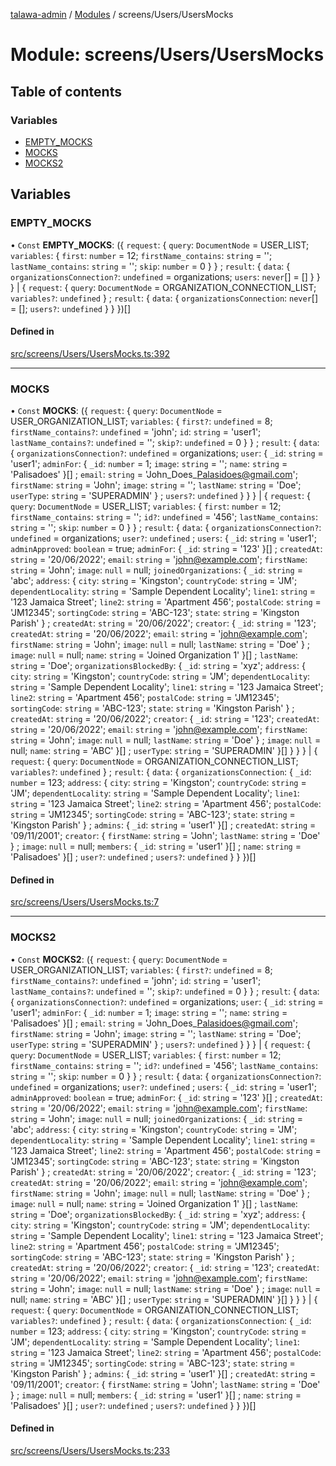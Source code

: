[talawa-admin](../README.md) / [Modules](../modules.md) / screens/Users/UsersMocks

# Module: screens/Users/UsersMocks

## Table of contents

### Variables

- [EMPTY\_MOCKS](screens_Users_UsersMocks.md#empty_mocks)
- [MOCKS](screens_Users_UsersMocks.md#mocks)
- [MOCKS2](screens_Users_UsersMocks.md#mocks2)

## Variables

### EMPTY\_MOCKS

• `Const` **EMPTY\_MOCKS**: (\{ `request`: \{ `query`: `DocumentNode` = USER\_LIST; `variables`: \{ `first`: `number` = 12; `firstName_contains`: `string` = ''; `lastName_contains`: `string` = ''; `skip`: `number` = 0 \}  \} ; `result`: \{ `data`: \{ `organizationsConnection?`: `undefined` = organizations; `users`: `never`[] = [] \}  \}  \} \| \{ `request`: \{ `query`: `DocumentNode` = ORGANIZATION\_CONNECTION\_LIST; `variables?`: `undefined`  \} ; `result`: \{ `data`: \{ `organizationsConnection`: `never`[] = []; `users?`: `undefined`  \}  \}  \})[]

#### Defined in

[src/screens/Users/UsersMocks.ts:392](https://github.com/AmitSharma512/talawa-admin/blob/82b22ab/src/screens/Users/UsersMocks.ts#L392)

___

### MOCKS

• `Const` **MOCKS**: (\{ `request`: \{ `query`: `DocumentNode` = USER\_ORGANIZATION\_LIST; `variables`: \{ `first?`: `undefined` = 8; `firstName_contains?`: `undefined` = 'john'; `id`: `string` = 'user1'; `lastName_contains?`: `undefined` = ''; `skip?`: `undefined` = 0 \}  \} ; `result`: \{ `data`: \{ `organizationsConnection?`: `undefined` = organizations; `user`: \{ `_id`: `string` = 'user1'; `adminFor`: \{ `_id`: `number` = 1; `image`: `string` = ''; `name`: `string` = 'Palisadoes' \}[] ; `email`: `string` = 'John\_Does\_Palasidoes@gmail.com'; `firstName`: `string` = 'John'; `image`: `string` = ''; `lastName`: `string` = 'Doe'; `userType`: `string` = 'SUPERADMIN' \} ; `users?`: `undefined`  \}  \}  \} \| \{ `request`: \{ `query`: `DocumentNode` = USER\_LIST; `variables`: \{ `first`: `number` = 12; `firstName_contains`: `string` = ''; `id?`: `undefined` = '456'; `lastName_contains`: `string` = ''; `skip`: `number` = 0 \}  \} ; `result`: \{ `data`: \{ `organizationsConnection?`: `undefined` = organizations; `user?`: `undefined` ; `users`: \{ `_id`: `string` = 'user1'; `adminApproved`: `boolean` = true; `adminFor`: \{ `_id`: `string` = '123' \}[] ; `createdAt`: `string` = '20/06/2022'; `email`: `string` = 'john@example.com'; `firstName`: `string` = 'John'; `image`: ``null`` = null; `joinedOrganizations`: \{ `_id`: `string` = 'abc'; `address`: \{ `city`: `string` = 'Kingston'; `countryCode`: `string` = 'JM'; `dependentLocality`: `string` = 'Sample Dependent Locality'; `line1`: `string` = '123 Jamaica Street'; `line2`: `string` = 'Apartment 456'; `postalCode`: `string` = 'JM12345'; `sortingCode`: `string` = 'ABC-123'; `state`: `string` = 'Kingston Parish' \} ; `createdAt`: `string` = '20/06/2022'; `creator`: \{ `_id`: `string` = '123'; `createdAt`: `string` = '20/06/2022'; `email`: `string` = 'john@example.com'; `firstName`: `string` = 'John'; `image`: ``null`` = null; `lastName`: `string` = 'Doe' \} ; `image`: ``null`` = null; `name`: `string` = 'Joined Organization 1' \}[] ; `lastName`: `string` = 'Doe'; `organizationsBlockedBy`: \{ `_id`: `string` = 'xyz'; `address`: \{ `city`: `string` = 'Kingston'; `countryCode`: `string` = 'JM'; `dependentLocality`: `string` = 'Sample Dependent Locality'; `line1`: `string` = '123 Jamaica Street'; `line2`: `string` = 'Apartment 456'; `postalCode`: `string` = 'JM12345'; `sortingCode`: `string` = 'ABC-123'; `state`: `string` = 'Kingston Parish' \} ; `createdAt`: `string` = '20/06/2022'; `creator`: \{ `_id`: `string` = '123'; `createdAt`: `string` = '20/06/2022'; `email`: `string` = 'john@example.com'; `firstName`: `string` = 'John'; `image`: ``null`` = null; `lastName`: `string` = 'Doe' \} ; `image`: ``null`` = null; `name`: `string` = 'ABC' \}[] ; `userType`: `string` = 'SUPERADMIN' \}[]  \}  \}  \} \| \{ `request`: \{ `query`: `DocumentNode` = ORGANIZATION\_CONNECTION\_LIST; `variables?`: `undefined`  \} ; `result`: \{ `data`: \{ `organizationsConnection`: \{ `_id`: `number` = 123; `address`: \{ `city`: `string` = 'Kingston'; `countryCode`: `string` = 'JM'; `dependentLocality`: `string` = 'Sample Dependent Locality'; `line1`: `string` = '123 Jamaica Street'; `line2`: `string` = 'Apartment 456'; `postalCode`: `string` = 'JM12345'; `sortingCode`: `string` = 'ABC-123'; `state`: `string` = 'Kingston Parish' \} ; `admins`: \{ `_id`: `string` = 'user1' \}[] ; `createdAt`: `string` = '09/11/2001'; `creator`: \{ `firstName`: `string` = 'John'; `lastName`: `string` = 'Doe' \} ; `image`: ``null`` = null; `members`: \{ `_id`: `string` = 'user1' \}[] ; `name`: `string` = 'Palisadoes' \}[] ; `user?`: `undefined` ; `users?`: `undefined`  \}  \}  \})[]

#### Defined in

[src/screens/Users/UsersMocks.ts:7](https://github.com/AmitSharma512/talawa-admin/blob/82b22ab/src/screens/Users/UsersMocks.ts#L7)

___

### MOCKS2

• `Const` **MOCKS2**: (\{ `request`: \{ `query`: `DocumentNode` = USER\_ORGANIZATION\_LIST; `variables`: \{ `first?`: `undefined` = 8; `firstName_contains?`: `undefined` = 'john'; `id`: `string` = 'user1'; `lastName_contains?`: `undefined` = ''; `skip?`: `undefined` = 0 \}  \} ; `result`: \{ `data`: \{ `organizationsConnection?`: `undefined` = organizations; `user`: \{ `_id`: `string` = 'user1'; `adminFor`: \{ `_id`: `number` = 1; `image`: `string` = ''; `name`: `string` = 'Palisadoes' \}[] ; `email`: `string` = 'John\_Does\_Palasidoes@gmail.com'; `firstName`: `string` = 'John'; `image`: `string` = ''; `lastName`: `string` = 'Doe'; `userType`: `string` = 'SUPERADMIN' \} ; `users?`: `undefined`  \}  \}  \} \| \{ `request`: \{ `query`: `DocumentNode` = USER\_LIST; `variables`: \{ `first`: `number` = 12; `firstName_contains`: `string` = ''; `id?`: `undefined` = '456'; `lastName_contains`: `string` = ''; `skip`: `number` = 0 \}  \} ; `result`: \{ `data`: \{ `organizationsConnection?`: `undefined` = organizations; `user?`: `undefined` ; `users`: \{ `_id`: `string` = 'user1'; `adminApproved`: `boolean` = true; `adminFor`: \{ `_id`: `string` = '123' \}[] ; `createdAt`: `string` = '20/06/2022'; `email`: `string` = 'john@example.com'; `firstName`: `string` = 'John'; `image`: ``null`` = null; `joinedOrganizations`: \{ `_id`: `string` = 'abc'; `address`: \{ `city`: `string` = 'Kingston'; `countryCode`: `string` = 'JM'; `dependentLocality`: `string` = 'Sample Dependent Locality'; `line1`: `string` = '123 Jamaica Street'; `line2`: `string` = 'Apartment 456'; `postalCode`: `string` = 'JM12345'; `sortingCode`: `string` = 'ABC-123'; `state`: `string` = 'Kingston Parish' \} ; `createdAt`: `string` = '20/06/2022'; `creator`: \{ `_id`: `string` = '123'; `createdAt`: `string` = '20/06/2022'; `email`: `string` = 'john@example.com'; `firstName`: `string` = 'John'; `image`: ``null`` = null; `lastName`: `string` = 'Doe' \} ; `image`: ``null`` = null; `name`: `string` = 'Joined Organization 1' \}[] ; `lastName`: `string` = 'Doe'; `organizationsBlockedBy`: \{ `_id`: `string` = 'xyz'; `address`: \{ `city`: `string` = 'Kingston'; `countryCode`: `string` = 'JM'; `dependentLocality`: `string` = 'Sample Dependent Locality'; `line1`: `string` = '123 Jamaica Street'; `line2`: `string` = 'Apartment 456'; `postalCode`: `string` = 'JM12345'; `sortingCode`: `string` = 'ABC-123'; `state`: `string` = 'Kingston Parish' \} ; `createdAt`: `string` = '20/06/2022'; `creator`: \{ `_id`: `string` = '123'; `createdAt`: `string` = '20/06/2022'; `email`: `string` = 'john@example.com'; `firstName`: `string` = 'John'; `image`: ``null`` = null; `lastName`: `string` = 'Doe' \} ; `image`: ``null`` = null; `name`: `string` = 'ABC' \}[] ; `userType`: `string` = 'SUPERADMIN' \}[]  \}  \}  \} \| \{ `request`: \{ `query`: `DocumentNode` = ORGANIZATION\_CONNECTION\_LIST; `variables?`: `undefined`  \} ; `result`: \{ `data`: \{ `organizationsConnection`: \{ `_id`: `number` = 123; `address`: \{ `city`: `string` = 'Kingston'; `countryCode`: `string` = 'JM'; `dependentLocality`: `string` = 'Sample Dependent Locality'; `line1`: `string` = '123 Jamaica Street'; `line2`: `string` = 'Apartment 456'; `postalCode`: `string` = 'JM12345'; `sortingCode`: `string` = 'ABC-123'; `state`: `string` = 'Kingston Parish' \} ; `admins`: \{ `_id`: `string` = 'user1' \}[] ; `createdAt`: `string` = '09/11/2001'; `creator`: \{ `firstName`: `string` = 'John'; `lastName`: `string` = 'Doe' \} ; `image`: ``null`` = null; `members`: \{ `_id`: `string` = 'user1' \}[] ; `name`: `string` = 'Palisadoes' \}[] ; `user?`: `undefined` ; `users?`: `undefined`  \}  \}  \})[]

#### Defined in

[src/screens/Users/UsersMocks.ts:233](https://github.com/AmitSharma512/talawa-admin/blob/82b22ab/src/screens/Users/UsersMocks.ts#L233)
